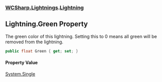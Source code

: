### [WCSharp.Lightnings](WCSharp.Lightnings.md 'WCSharp.Lightnings').[Lightning](WCSharp.Lightnings.Lightning.md 'WCSharp.Lightnings.Lightning')

## Lightning.Green Property

The green color of this lightning. Setting this to 0 means all green will be removed from the lightning.

```csharp
public float Green { get; set; }
```

#### Property Value
[System.Single](https://docs.microsoft.com/en-us/dotnet/api/System.Single 'System.Single')